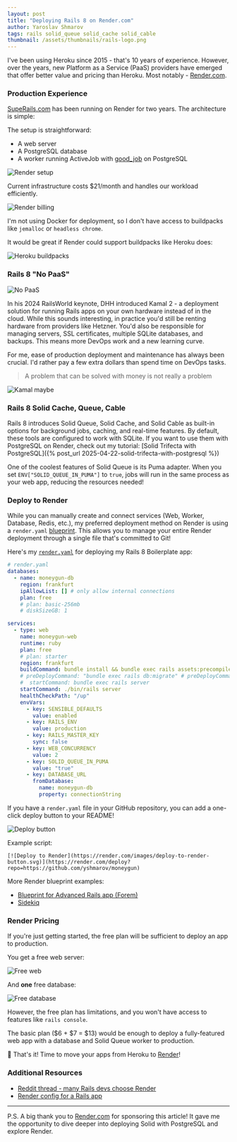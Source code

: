 ```yaml
---
layout: post
title: "Deploying Rails 8 on Render.com"
author: Yaroslav Shmarov
tags: rails solid_queue solid_cache solid_cable
thumbnail: /assets/thumbnails/rails-logo.png
---
```


I've been using Heroku since 2015 - that's 10 years of experience. However, over the years, new Platform as a Service (PaaS) providers have emerged that offer better value and pricing than Heroku. Most notably - [Render.com](https://fnf.dev/4i8skLA).

### Production Experience

[SupeRails.com](https://superails.com) has been running on Render for two years. The architecture is simple:

The setup is straightforward:

- A web server
- A PostgreSQL database
- A worker running ActiveJob with [good_job](https://blog.corsego.com/background-jobs-good-job) on PostgreSQL

![Render setup](/assets/render/render-sr-1-setup.png)

Current infrastructure costs $21/month and handles our workload efficiently.

![Render billing](/assets/render/render-sr-2-billing.png)

I'm not using Docker for deployment, so I don't have access to buildpacks like `jemalloc` or `headless chrome`.

It would be great if Render could support buildpacks like Heroku does:

![Heroku buildpacks](/assets/render/render-heroku-buildpacks.png)

### Rails 8 "No PaaS"

![No PaaS](/assets/render/render-nopaas.png)

In his 2024 RailsWorld keynote, DHH introduced Kamal 2 - a deployment solution for running Rails apps on your own hardware instead of in the cloud. While this sounds interesting, in practice you'd still be renting hardware from providers like Hetzner. You'd also be responsible for managing servers, SSL certificates, multiple SQLite databases, and backups. This means more DevOps work and a new learning curve.

For me, ease of production deployment and maintenance has always been crucial. I'd rather pay a few extra dollars than spend time on DevOps tasks.

> A problem that can be solved with money is not really a problem

![Kamal maybe](/assets/render/render-kamal-maybe.png)

### Rails 8 Solid Cache, Queue, Cable

Rails 8 introduces Solid Queue, Solid Cache, and Solid Cable as built-in options for background jobs, caching, and real-time features. By default, these tools are configured to work with SQLite. If you want to use them with PostgreSQL on Render, check out my tutorial: [Solid Trifecta with PostgreSQL]({% post_url 2025-04-22-solid-trifecta-with-postgresql %})

One of the coolest features of Solid Queue is its Puma adapter. When you set `ENV["SOLID_QUEUE_IN_PUMA"]` to `true`, jobs will run in the same process as your web app, reducing the resources needed!

### Deploy to Render

While you can manually create and connect services (Web, Worker, Database, Redis, etc.), my preferred deployment method on Render is using a `render.yaml` [blueprint](https://fnf.dev/4i8skLA). This allows you to manage your entire Render deployment through a single file that's committed to Git!

Here's my [`render.yaml`](https://github.com/yshmarov/moneygun/blob/main/render.yaml) for deploying my Rails 8 Boilerplate app:

```yml
# render.yaml
databases:
  - name: moneygun-db
    region: frankfurt
    ipAllowList: [] # only allow internal connections
    plan: free
    # plan: basic-256mb
    # diskSizeGB: 1

services:
  - type: web
    name: moneygun-web
    runtime: ruby
    plan: free
    # plan: starter
    region: frankfurt
    buildCommand: bundle install && bundle exec rails assets:precompile && bundle exec rails assets:clean && bundle exec rails db:migrate
    # preDeployCommand: "bundle exec rails db:migrate" # preDeployCommand only available on paid instance types
    #  startCommand: bundle exec rails server
    startCommand: ./bin/rails server
    healthCheckPath: "/up"
    envVars:
      - key: SENSIBLE_DEFAULTS
        value: enabled
      - key: RAILS_ENV
        value: production
      - key: RAILS_MASTER_KEY
        sync: false
      - key: WEB_CONCURRENCY
        value: 2
      - key: SOLID_QUEUE_IN_PUMA
        value: "true"
      - key: DATABASE_URL
        fromDatabase:
          name: moneygun-db
          property: connectionString
```

If you have a `render.yaml` file in your GitHub repository, you can add a one-click deploy button to your README!

![Deploy button](/assets/render/render-deploy-button.png)

Example script:

```
[![Deploy to Render](https://render.com/images/deploy-to-render-button.svg)](https://render.com/deploy?repo=https://github.com/yshmarov/moneygun)
```

More Render blueprint examples:

- [Blueprint for Advanced Rails app (Forem)](https://github.com/render-examples/forem/blob/master/render.yaml)
- [Sidekiq](https://render.com/docs/deploy-rails-sidekiq)

### Render Pricing

If you're just getting started, the free plan will be sufficient to deploy an app to production.

You get a free web server:

![Free web](/assets/render/render-free-web.png)

And **one** free database:

![Free database](/assets/render/render-free-db.png)

However, the free plan has limitations, and you won't have access to features like `rails console`.

The basic plan ($6 + $7 = $13) would be enough to deploy a fully-featured web app with a database and Solid Queue worker to production.

🤠 That's it! Time to move your apps from Heroku to [Render](https://fnf.dev/4i8skLA)!

### Additional Resources

- [Reddit thread - many Rails devs choose Render](https://www.reddit.com/r/rails/comments/1jwanqp/please_recommend_a_paas_that_is_not_heroku/)
- [Render config for a Rails app](https://businessclasskit.com/docs/how-to-deploy-rails-sidekiq-render/)

---

P.S. A big thank you to [Render.com](https://fnf.dev/4i8skLA) for sponsoring this article! It gave me the opportunity to dive deeper into deploying Solid with PostgreSQL and explore Render.
